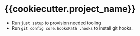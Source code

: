 # {{cookiecutter.project_name}}

- Run `just setup` to provision needed tooling
- Run `git config core.hooksPath .hooks` to install git hooks.
